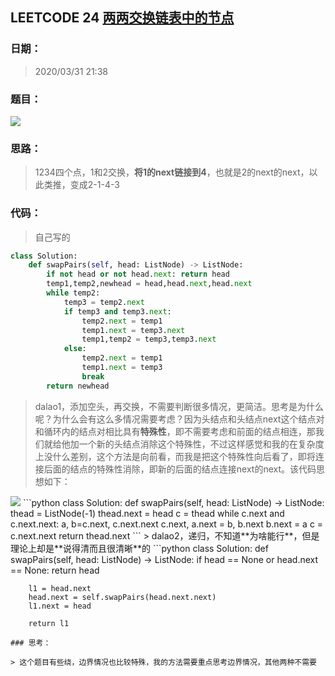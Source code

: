 ## LEETCODE 24 [两两交换链表中的节点](https://leetcode-cn.com/problems/swap-nodes-in-pairs/)

### 日期：

> 2020/03/31 21:38

### 题目：

<img src = "D:\Markdown\LEETCODE\questions\0024.png">

### 思路：

> 1234四个点，1和2交换，**将1的next链接到4**，也就是2的next的next，以此类推，变成2-1-4-3

### 代码：

> 自己写的

```python
class Solution:
    def swapPairs(self, head: ListNode) -> ListNode:
        if not head or not head.next: return head
        temp1,temp2,newhead = head,head.next,head.next
        while temp2:
            temp3 = temp2.next
            if temp3 and temp3.next:
                temp2.next = temp1
                temp1.next = temp3.next
                temp1,temp2 = temp3,temp3.next
            else:
                temp2.next = temp1
                temp1.next = temp3
                break
        return newhead
```
> dalao1，添加空头，再交换，不需要判断很多情况，更简洁。思考是为什么呢？为什么会有这么多情况需要考虑？因为头结点和头结点next这个结点对和循环内的结点对相比具有**特殊性**，即不需要考虑和前面的结点相连，那我们就给他加一个新的头结点消除这个特殊性，不过这样感觉和我的在复杂度上没什么差别，这个方法是向前看，而我是把这个特殊性向后看了，即将连接后面的结点的特殊性消除，即新的后面的结点连接next的next。该代码思想如下：
<img src = "D:\Markdown\LEETCODE\questions\0024a.png">
```python
class Solution:
    def swapPairs(self, head: ListNode) -> ListNode:
        thead = ListNode(-1)
        thead.next = head
        c = thead
        while c.next and c.next.next:
            a, b=c.next, c.next.next
            c.next, a.next = b, b.next
            b.next = a
            c = c.next.next
        return thead.next
```
> dalao2，递归，不知道**为啥能行**，但是理论上却是**说得清而且很清晰**的
```python
class Solution:
    def swapPairs(self, head: ListNode) -> ListNode:
        if head == None or head.next == None:
            return head

        l1 = head.next
        head.next = self.swapPairs(head.next.next)
        l1.next = head

        return l1
```
### 思考：

> 这个题目有些绕，边界情况也比较特殊，我的方法需要重点思考边界情况，其他两种不需要